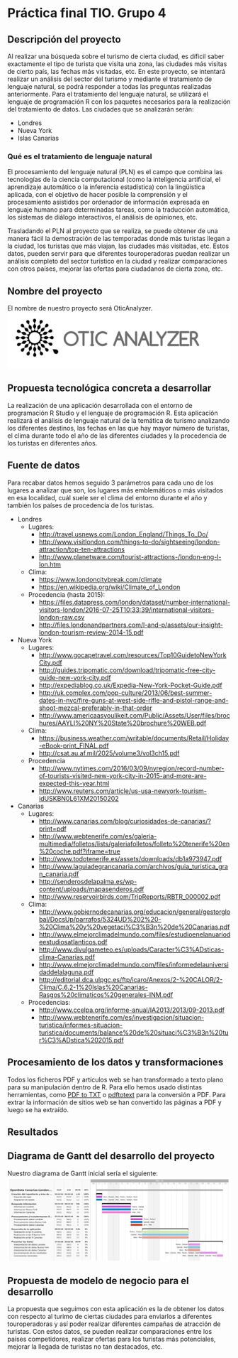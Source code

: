 # Práctica final TIO. Grupo 4

## Descripción del proyecto
Al realizar una búsqueda sobre el turismo de cierta ciudad, es díficil saber exactamente el tipo de turista que visita una zona, las ciudades más visitas de cierto país, las fechas más visitadas, etc. En este proyecto, se intentará realizar un análisis del sector del turismo y mediante el tratamiento de lenguaje natural, se podrá responder a todas las preguntas realizadas anteriormente. 
Para el tratamiento del lenguaje natural, se utilizará el lenguaje de programación R con los paquetes necesarios para la realización del tratamiento de datos.
Las ciudades que se analizarán serán: 
* Londres
* Nueva York
* Islas Canarias

### Qué es el tratamiento de lenguaje natural
El procesamiento del lenguaje natural (PLN) es el campo que combina las tecnologías de la ciencia computacional (como la inteligencia artificial, el aprendizaje automático o la inferencia estadística) con la lingüística aplicada, con el objetivo de hacer posible la comprensión y el procesamiento asistidos por ordenador de información expresada en lenguaje humano para determinadas tareas, como la traducción automática, los sistemas de diálogo interactivos, el análisis de opiniones, etc.

Trasladando el PLN al proyecto que se realiza, se puede obtener de una manera fácil la demostración de las temporadas donde más turistas llegan a la ciudad, los turistas que más viajan, las ciudades más visitadas, etc. Estos datos, pueden servir para que diferentes touroperadoras puedan realizar un análisis completo del sector turístico en la ciudad y realizar comparaciones con otros países, mejorar las ofertas para ciudadanos de cierta zona, etc.

## Nombre del proyecto
El nombre de nuestro proyecto será OticAnalyzer.
![Logo de OticAnalyzer](logoTIO.jpg)

## Propuesta tecnológica concreta a desarrollar
La realización de una aplicación desarrollada con el entorno de programación R Studio y el lenguaje de programación R. Esta aplicación realizará el análisis de lenguaje natural de la temática de turismo analizando los diferentes destinos, las fechas en las que hay mayor número de turistas, el clima durante todo el año de las diferentes ciudades y la procedencia de los turistas en diferentes años.

## Fuente de datos
Para recabar datos hemos seguido 3 parámetros para cada uno de los lugares a analizar que son, los lugares más emblemáticos o más visitados en esa localidad, cuál suele ser el clima del entorno durante el año y también los países de procedencia de los turistas.

* Londres
    * Lugares:
        * http://travel.usnews.com/London_England/Things_To_Do/
        * http://www.visitlondon.com/things-to-do/sightseeing/london-attraction/top-ten-attractions
        * http://www.planetware.com/tourist-attractions-/london-eng-l-lon.htm
    * Clima:
        * https://www.londoncitybreak.com/climate
        * https://en.wikipedia.org/wiki/Climate_of_London
    * Procedencia (hasta 2015):
        * https://files.datapress.com/london/dataset/number-international-visitors-london/2016-07-25T10:33:39/international-visitors-london-raw.csv
        * http://files.londonandpartners.com/l-and-p/assets/our-insight-london-tourism-review-2014-15.pdf
* Nueva York
    * Lugares:
        * http://www.gocapetravel.com/resources/Top10GuidetoNewYorkCity.pdf
        * http://guides.tripomatic.com/download/tripomatic-free-city-guide-new-york-city.pdf
        * http://expediablog.co.uk/Expedia-New-York-Pocket-Guide.pdf
        * http://uk.complex.com/pop-culture/2013/06/best-summer-dates-in-nyc/fire-guns-at-west-side-rifle-and-pistol-range-and-shoot-mezcal-preferably-in-that-order
        * http://www.americaasyoulikeit.com/Public/Assets/User/files/brochures/AAYLI%20NY%20State%20brochure%20WEB.pdf
    * Clima:
        * https://business.weather.com/writable/documents/Retail/Holiday-eBook-print_FINAL.pdf
        * http://csat.au.af.mil/2025/volume3/vol3ch15.pdf
    * Procedencia
        * http://www.nytimes.com/2016/03/09/nyregion/record-number-of-tourists-visited-new-york-city-in-2015-and-more-are-expected-this-year.html
        * http://www.reuters.com/article/us-usa-newyork-tourism-idUSKBN0L61XM20150202
* Canarias
    * Lugares:
        * http://www.canarias.com/blog/curiosidades-de-canarias/?print=pdf
        * http://www.webtenerife.com/es/galeria-multimedia/folletos/lists/galeriafolletos/folleto%20tenerife%20en%20coche.pdf?iframe=true
        * http://www.todotenerife.es/assets/downloads/db1a973947.pdf
        * http://www.laguiadegrancanaria.com/archivos/guia_turistica_gran_canaria.pdf
        * http://senderosdelapalma.es/wp-content/uploads/mapasenderos.pdf
        * http://www.reservoirbirds.com/TripReports/RBTR_000002.pdf
    * Clima:
        * http://www.gobiernodecanarias.org/educacion/general/gestorglobal/DocsUp/parrafos/5324UD%202%20-%20Clima%20y%20vegetaci%C3%B3n%20de%20Canarias.pdf
        * http://www.elmejorclimadelmundo.com/files/estudioenelanuariodeestudiosatlanticos.pdf
        * http://www.divulgameteo.es/uploads/Caracter%C3%ADsticas-clima-Canarias.pdf
        * http://www.elmejorclimadelmundo.com/files/informedelauniversidaddelalaguna.pdf
        * http://editorial.dca.ulpgc.es/ftp/icaro/Anexos/2-%20CALOR/2-Clima/C.6.2-1%20Islas%20Canarias-Rasgos%20climaticos%20generales-INM.pdf
    * Procedencias: 
        * http://www.ccelpa.org/informe-anual/IA2013/2013/09-2013.pdf
        * http://www.webtenerife.com/es/investigacion/situacion-turistica/informes-situacion-turistica/documents/balance%20de%20situaci%C3%B3n%20tur%C3%ADstica%202015.pdf


## Procesamiento de los datos y transformaciones
Todos los ficheros PDF y artículos web se han transformado a texto plano para su manipulación dentro de R. Para ello hemos usado distintas herramientas, como [PDF to TXT](http://pdftotext.com/es/) o [pdftotext](http://www.tutorialspoint.com/unix_commands/pdftotext.htm) para la conversión a PDF. Para extrar la información de sitios web se han convertido las páginas a PDF y luego se ha extraído.

## Resultados

## Diagrama de Gantt del desarrollo del proyecto
Nuestro diagrama de Gantt inicial sería el siguiente:
![Diagrama de Gantt](Grantt.PNG)

## Propuesta de modelo de negocio para el desarrollo
La propuesta que seguimos con esta aplicación es la de obtener los datos con respecto al turimo de ciertas ciudades para enviarlos a diferentes touroperadoras y así poder realizar diferentes campañas de atracción de turistas. Con estos datos, se pueden realizar comparaciones entre los países competidores, realizar ofertas para los turistas más potenciales, mejorar la llegada de turistas no tan destacados, etc.
